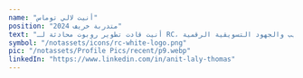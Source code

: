 ```yaml
---
name: "أنيت لالي توماس"
position: "متدربة خريف 2024"
text: "أنيت قادت تطوير روبوت محادثة لـ RC، مستفيدة من خلفيتها في تطوير البرمجيات والذكاء الاصطناعي لتعزيز برامج التدريب والجهود التسويقية الرقمية."
symbol: "/notassets/icons/rc-white-logo.png"
pic: "/notassets/Profile Pics/recent/p9.webp"
linkedIn: "https://www.linkedin.com/in/anit-laly-thomas"
---
```

